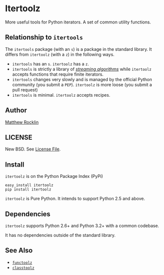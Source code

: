 Itertoolz
=========

More useful tools for Python iterators.  A set of common utility functions.

Relationship to `itertools`
---------------------------

The `itertools` package (with an `s`) is a package in the standard library.  It differs from `itertoolz` (with a `z`) in the following ways.

*   `itertools` has an `s`.  `itertoolz` has a `z`.
*   `itertools` is strictly a library of [*streaming algorithms*](http://en.wikipedia.org/wiki/Streaming_algorithm) while `itertoolz` accepts functions that require finite iterators.
*   `itertools` changes very slowly and is managed by the official Python community (you submit a `PEP`).  `itertoolz` is more loose (you submit a pull request)
*   `itertools` is minimal.  `itertoolz` accepts recipes.

Author
------

[Matthew Rocklin](http://matthewrocklin.com)

LICENSE
-------

New BSD.  See [License File](LICENSE.TXT).

Install
-------

`itertoolz` is on the Python Package Index (PyPi)

    easy_install itertoolz
    pip install itertoolz

`itertoolz` is Pure Python.  It intends to support Python 2.5 and above.

Dependencies
------------

`itertoolz` supports Python 2.6+ and Python 3.2+ with a common codebase.

It has no dependencies outside of the standard library.

See Also
--------

*   [`functoolz`](http://github.com/mrocklin/functoolz)
*   [`classtoolz`](http://github.com/mrocklin/classtoolz)

